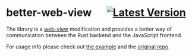 # better-web-view &emsp; [![Latest Version]][crates.io]

[Latest Version]: https://img.shields.io/crates/v/better-web-view.svg
[crates.io]: https://crates.io/crates/better-web-view

The library is a [web-view](https://github.com/Boscop/web-view) modification and provides a better way 
of communication between the Rust backend and the JavaScript frontend.

For usage info please check out [the example](https://github.com/Firebain/better-web-view/tree/master/examples) and the [original repo](https://github.com/Boscop/web-view).